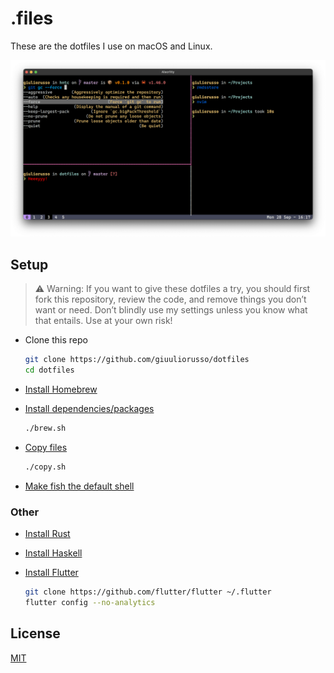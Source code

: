 # .files

These are the dotfiles I use on macOS and Linux.

![](./screenshot.png)

## Setup

> ⚠️ Warning: If you want to give these dotfiles a try, you should first fork this repository, review the code, and remove things you don’t want or need. Don’t blindly use my settings unless you know what that entails. Use at your own risk!

- Clone this repo

  ```bash
  git clone https://github.com/giuuliorusso/dotfiles
  cd dotfiles
  ```

- [Install Homebrew](https://brew.sh)

- [Install dependencies/packages](./brew.sh)

  ```bash
  ./brew.sh
  ```

- [Copy files](./copy.sh)

  ```bash
  ./copy.sh
  ```

- [Make fish the default shell](https://fishshell.com/docs/current/faq.html#how-do-i-make-fish-my-default-shell)

### Other

- [Install Rust](https://www.rust-lang.org/tools/install)

- [Install Haskell](https://www.haskell.org/ghcup/)

- [Install Flutter](https://flutter.dev/docs/get-started/install)

  ```bash
  git clone https://github.com/flutter/flutter ~/.flutter
  flutter config --no-analytics
  ```

## License

[MIT](./LICENSE)
